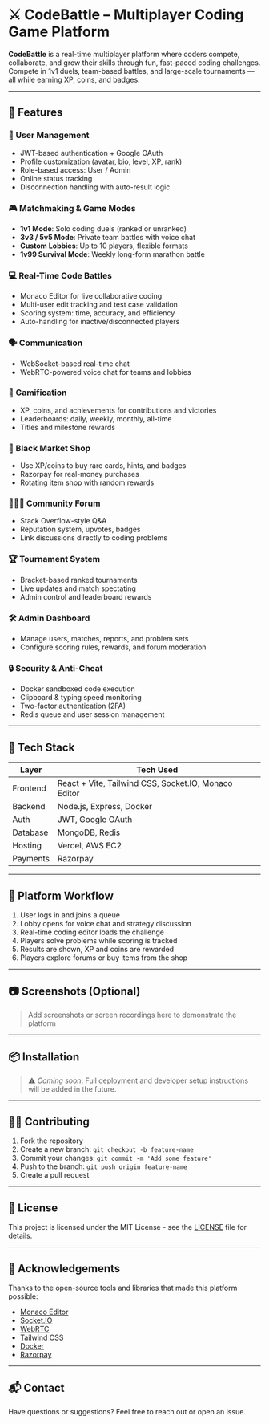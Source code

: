 # ⚔️ CodeBattle – Multiplayer Coding Game Platform

**CodeBattle** is a real-time multiplayer platform where coders compete, collaborate, and grow their skills through fun, fast-paced coding challenges. Compete in 1v1 duels, team-based battles, and large-scale tournaments — all while earning XP, coins, and badges.

---

## 🚀 Features

### 👤 User Management
- JWT-based authentication + Google OAuth
- Profile customization (avatar, bio, level, XP, rank)
- Role-based access: User / Admin
- Online status tracking
- Disconnection handling with auto-result logic

### 🎮 Matchmaking & Game Modes
- **1v1 Mode**: Solo coding duels (ranked or unranked)
- **3v3 / 5v5 Mode**: Private team battles with voice chat
- **Custom Lobbies**: Up to 10 players, flexible formats
- **1v99 Survival Mode**: Weekly long-form marathon battle

### 💻 Real-Time Code Battles
- Monaco Editor for live collaborative coding
- Multi-user edit tracking and test case validation
- Scoring system: time, accuracy, and efficiency
- Auto-handling for inactive/disconnected players

### 🗣️ Communication
- WebSocket-based real-time chat
- WebRTC-powered voice chat for teams and lobbies

### 🏅 Gamification
- XP, coins, and achievements for contributions and victories
- Leaderboards: daily, weekly, monthly, all-time
- Titles and milestone rewards

### 🛒 Black Market Shop
- Use XP/coins to buy rare cards, hints, and badges
- Razorpay for real-money purchases
- Rotating item shop with random rewards

### 🧑‍🤝‍🧑 Community Forum
- Stack Overflow-style Q&A
- Reputation system, upvotes, badges
- Link discussions directly to coding problems

### 🏆 Tournament System
- Bracket-based ranked tournaments
- Live updates and match spectating
- Admin control and leaderboard rewards

### 🛠️ Admin Dashboard
- Manage users, matches, reports, and problem sets
- Configure scoring rules, rewards, and forum moderation

### 🔒 Security & Anti-Cheat
- Docker sandboxed code execution
- Clipboard & typing speed monitoring
- Two-factor authentication (2FA)
- Redis queue and user session management

---

## 🧰 Tech Stack

| Layer      | Tech Used                                           |
|------------|------------------------------------------------------|
| Frontend   | React + Vite, Tailwind CSS, Socket.IO, Monaco Editor |
| Backend    | Node.js, Express, Docker                             |
| Auth       | JWT, Google OAuth                                    |
| Database   | MongoDB, Redis                                       |
| Hosting    | Vercel, AWS EC2                                      |
| Payments   | Razorpay                                             |

---

## 🔄 Platform Workflow

1. User logs in and joins a queue  
2. Lobby opens for voice chat and strategy discussion  
3. Real-time coding editor loads the challenge  
4. Players solve problems while scoring is tracked  
5. Results are shown, XP and coins are rewarded  
6. Players explore forums or buy items from the shop  

---

## 📷 Screenshots (Optional)
> Add screenshots or screen recordings here to demonstrate the platform

---

## 📦 Installation

> ⚠️ _Coming soon_: Full deployment and developer setup instructions will be added in the future.

---

## 🧑‍💻 Contributing

1. Fork the repository
2. Create a new branch: `git checkout -b feature-name`
3. Commit your changes: `git commit -m 'Add some feature'`
4. Push to the branch: `git push origin feature-name`
5. Create a pull request

---

## 📄 License

This project is licensed under the MIT License - see the [LICENSE](LICENSE) file for details.

---

## 🙌 Acknowledgements

Thanks to the open-source tools and libraries that made this platform possible:
- [Monaco Editor](https://microsoft.github.io/monaco-editor/)
- [Socket.IO](https://socket.io/)
- [WebRTC](https://webrtc.org/)
- [Tailwind CSS](https://tailwindcss.com/)
- [Docker](https://www.docker.com/)
- [Razorpay](https://razorpay.com/)

---

## 📬 Contact

Have questions or suggestions? Feel free to reach out or open an issue.

